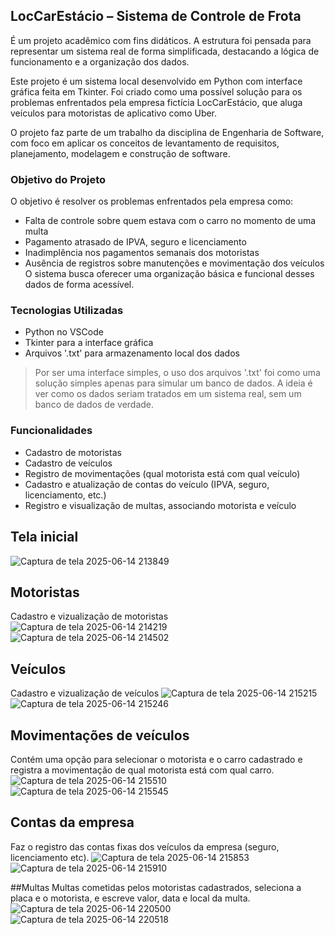 ## LocCarEstácio – Sistema de Controle de Frota

É um projeto acadêmico com fins didáticos. A estrutura foi pensada para representar um sistema real de forma simplificada, destacando a lógica de funcionamento e a organização dos dados.

Este projeto é um sistema local desenvolvido em Python com interface gráfica feita em Tkinter. Foi criado como uma possível solução para os problemas enfrentados pela empresa fictícia LocCarEstácio, que aluga veículos para motoristas de aplicativo como Uber.

O projeto faz parte de um trabalho da disciplina de Engenharia de Software, com foco em aplicar os conceitos de levantamento de requisitos, planejamento, modelagem e construção de software.

### Objetivo do Projeto

O objetivo é resolver os problemas enfrentados pela empresa como:

- Falta de controle sobre quem estava com o carro no momento de uma multa
- Pagamento atrasado de IPVA, seguro e licenciamento
- Inadimplência nos pagamentos semanais dos motoristas
- Ausência de registros sobre manutenções e movimentação dos veículos
O sistema busca oferecer uma organização básica e funcional desses dados de forma acessível.

### Tecnologias Utilizadas

- Python no VSCode
- Tkinter para a interface gráfica
- Arquivos '.txt' para armazenamento local dos dados

> Por ser uma interface simples, o uso dos arquivos '.txt' foi como uma solução simples apenas para simular um banco de dados. A ideia é ver como os dados seriam tratados em um sistema real, sem um banco de dados de verdade.

### Funcionalidades

- Cadastro de motoristas
- Cadastro de veículos
- Registro de movimentações (qual motorista está com qual veículo)
- Cadastro e atualização de contas do veículo (IPVA, seguro, licenciamento, etc.)
- Registro e visualização de multas, associando motorista e veículo

## Tela inicial

![Captura de tela 2025-06-14 213849](https://github.com/user-attachments/assets/3b74b218-079d-4f40-b37d-5f4ad083b53f)

## Motoristas
Cadastro e vizualização de motoristas
![Captura de tela 2025-06-14 214219](https://github.com/user-attachments/assets/be3ce8a9-6121-406b-84cb-0003b0199c89)
![Captura de tela 2025-06-14 214502](https://github.com/user-attachments/assets/57c68983-41f5-4c7d-aaff-e207810abcad)

## Veículos
Cadastro e vizualização de veículos
![Captura de tela 2025-06-14 215215](https://github.com/user-attachments/assets/83b9b900-33f1-48d3-ae72-728578d6d987)
![Captura de tela 2025-06-14 215246](https://github.com/user-attachments/assets/3f5524a1-911d-400f-858f-2f09174185f9)

## Movimentações de veículos
Contém uma opção para selecionar o motorista e o carro cadastrado e registra a movimentação de qual motorista está com qual carro.
![Captura de tela 2025-06-14 215510](https://github.com/user-attachments/assets/219c624a-c838-44c3-80d9-10a56384b1b6)
![Captura de tela 2025-06-14 215545](https://github.com/user-attachments/assets/cfcaa664-c81e-4d34-ba48-bd7ebe787f69)

## Contas da empresa
Faz o registro das contas fixas dos veículos da empresa (seguro, licenciamento etc).
![Captura de tela 2025-06-14 215853](https://github.com/user-attachments/assets/39a532f6-35d6-4a5f-8f6b-93e53a07e5b9)
![Captura de tela 2025-06-14 215910](https://github.com/user-attachments/assets/3d9d8dd1-3737-4fdd-b3d6-a93e42671c9d)

##Multas
Multas cometidas pelos motoristas cadastrados, seleciona a placa e o motorista, e escreve valor, data e local da multa.
![Captura de tela 2025-06-14 220500](https://github.com/user-attachments/assets/ac436ef7-aec5-48f8-ab83-fe71edccd936)
![Captura de tela 2025-06-14 220518](https://github.com/user-attachments/assets/ba4bff78-e737-4436-842c-21b028fd62eb)


